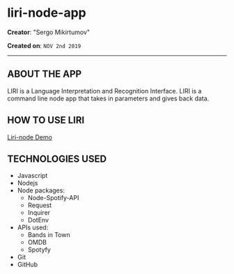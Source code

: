 # liri-node-app

**Creator**: "Sergo Mikirtumov"

**Created on**: `NOV 2nd 2019`

- - -

## ABOUT THE APP
LIRI is a Language Interpretation and Recognition Interface. LIRI is a command line node app that takes in parameters and gives back data.

## HOW TO USE LIRI

[Liri-node Demo](https://drive.google.com/open?id=1M41X1NJlyNhAmhsNUfqCUoXiWDMWRtpQ)

## TECHNOLOGIES USED
* Javascript
* Nodejs
* Node packages:
    * Node-Spotify-API
    * Request
    * Inquirer
    * DotEnv
* APIs used:
    * Bands in Town
    * OMDB
    * Spotyfy
* Git
* GitHub